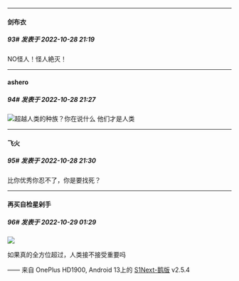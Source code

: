 

*****

####  剑布衣  
##### 93#       发表于 2022-10-28 21:19

NO怪人！怪人絶灭！



*****

####  ashero  
##### 94#       发表于 2022-10-28 21:27

<img src="https://static.saraba1st.com/image/smiley/face2017/037.png" referrerpolicy="no-referrer">超越人类的种族？你在说什么 他们才是人类

*****

####  飞火  
##### 95#       发表于 2022-10-28 21:30

比你优秀你忍不了，你是要找死？



*****

####  再买自检星剁手  
##### 96#       发表于 2022-10-29 01:29

<img src="https://static.saraba1st.com/image/smiley/carton2017/027.png" referrerpolicy="no-referrer">

如果真的全方位超过，人类接不接受重要吗

—— 来自 OnePlus HD1900, Android 13上的 [S1Next-鹅版](https://github.com/ykrank/S1-Next/releases) v2.5.4

